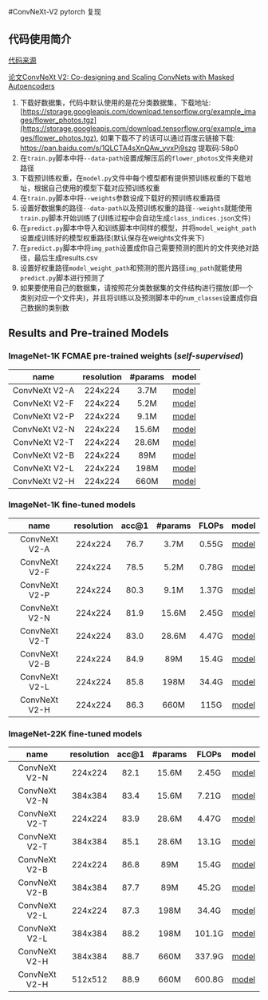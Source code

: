 #ConvNeXt-V2 pytorch 复现

## 代码使用简介
[代码来源](https://github.com/facebookresearch/ConvNeXt-V2)

[论文ConvNeXt V2: Co-designing and Scaling ConvNets with Masked Autoencoders](https://arxiv.org/abs/2301.00808)


1. 下载好数据集，代码中默认使用的是花分类数据集，下载地址: [https://storage.googleapis.com/download.tensorflow.org/example_images/flower_photos.tgz](https://storage.googleapis.com/download.tensorflow.org/example_images/flower_photos.tgz),
如果下载不了的话可以通过百度云链接下载: https://pan.baidu.com/s/1QLCTA4sXnQAw_yvxPj9szg 提取码:58p0
2. 在`train.py`脚本中将`--data-path`设置成解压后的`flower_photos`文件夹绝对路径
3. 下载预训练权重，在`model.py`文件中每个模型都有提供预训练权重的下载地址，根据自己使用的模型下载对应预训练权重
4. 在`train.py`脚本中将`--weights`参数设成下载好的预训练权重路径
5. 设置好数据集的路径`--data-path`以及预训练权重的路径`--weights`就能使用`train.py`脚本开始训练了(训练过程中会自动生成`class_indices.json`文件)
6. 在`predict.py`脚本中导入和训练脚本中同样的模型，并将`model_weight_path`设置成训练好的模型权重路径(默认保存在weights文件夹下)
7. 在`predict.py`脚本中将`img_path`设置成你自己需要预测的图片的文件夹绝对路径，最后生成results.csv
8. 设置好权重路径`model_weight_path`和预测的图片路径`img_path`就能使用`predict.py`脚本进行预测了
9. 如果要使用自己的数据集，请按照花分类数据集的文件结构进行摆放(即一个类别对应一个文件夹)，并且将训练以及预测脚本中的`num_classes`设置成你自己数据的类别数

## Results and Pre-trained Models
### ImageNet-1K FCMAE pre-trained weights (*self-supervised*)
| name | resolution | #params | model |
|:---:|:---:|:---:|:---:|
| ConvNeXt V2-A | 224x224 | 3.7M | [model](https://dl.fbaipublicfiles.com/convnext/convnextv2/pt_only/convnextv2_atto_1k_224_fcmae.pt) |
| ConvNeXt V2-F | 224x224 | 5.2M | [model](https://dl.fbaipublicfiles.com/convnext/convnextv2/pt_only/convnextv2_femto_1k_224_fcmae.pt) |
| ConvNeXt V2-P | 224x224 | 9.1M | [model](https://dl.fbaipublicfiles.com/convnext/convnextv2/pt_only/convnextv2_pico_1k_224_fcmae.pt) |
| ConvNeXt V2-N | 224x224 | 15.6M| [model](https://dl.fbaipublicfiles.com/convnext/convnextv2/pt_only/convnextv2_nano_1k_224_fcmae.pt) |
| ConvNeXt V2-T | 224x224 | 28.6M| [model](https://dl.fbaipublicfiles.com/convnext/convnextv2/pt_only/convnextv2_tiny_1k_224_fcmae.pt) |
| ConvNeXt V2-B | 224x224 | 89M  | [model](https://dl.fbaipublicfiles.com/convnext/convnextv2/pt_only/convnextv2_base_1k_224_fcmae.pt) |
| ConvNeXt V2-L | 224x224 | 198M | [model](https://dl.fbaipublicfiles.com/convnext/convnextv2/pt_only/convnextv2_large_1k_224_fcmae.pt) |
| ConvNeXt V2-H | 224x224 | 660M | [model](https://dl.fbaipublicfiles.com/convnext/convnextv2/pt_only/convnextv2_huge_1k_224_fcmae.pt) |

### ImageNet-1K fine-tuned models

| name | resolution |acc@1 | #params | FLOPs | model |
|:---:|:---:|:---:|:---:| :---:|:---:|
| ConvNeXt V2-A | 224x224 | 76.7 | 3.7M  | 0.55G | [model](https://dl.fbaipublicfiles.com/convnext/convnextv2/im1k/convnextv2_atto_1k_224_ema.pt) |
| ConvNeXt V2-F | 224x224 | 78.5 | 5.2M  | 0.78G | [model](https://dl.fbaipublicfiles.com/convnext/convnextv2/im1k/convnextv2_femto_1k_224_ema.pt) |
| ConvNeXt V2-P | 224x224 | 80.3 | 9.1M  | 1.37G | [model](https://dl.fbaipublicfiles.com/convnext/convnextv2/im1k/convnextv2_pico_1k_224_ema.pt) |
| ConvNeXt V2-N | 224x224 | 81.9 | 15.6M | 2.45G | [model](https://dl.fbaipublicfiles.com/convnext/convnextv2/im1k/convnextv2_nano_1k_224_ema.pt) |
| ConvNeXt V2-T | 224x224 | 83.0 | 28.6M | 4.47G | [model](https://dl.fbaipublicfiles.com/convnext/convnextv2/im1k/convnextv2_tiny_1k_224_ema.pt) |
| ConvNeXt V2-B | 224x224 | 84.9 | 89M   | 15.4G | [model](https://dl.fbaipublicfiles.com/convnext/convnextv2/im1k/convnextv2_base_1k_224_ema.pt) |
| ConvNeXt V2-L | 224x224 | 85.8 | 198M  | 34.4G | [model](https://dl.fbaipublicfiles.com/convnext/convnextv2/im1k/convnextv2_large_1k_224_ema.pt) |
| ConvNeXt V2-H | 224x224 | 86.3 | 660M  | 115G  | [model](https://dl.fbaipublicfiles.com/convnext/convnextv2/im1k/convnextv2_huge_1k_224_ema.pt) |

### ImageNet-22K fine-tuned models

| name | resolution |acc@1 | #params | FLOPs | model |
|:---:|:---:|:---:|:---:| :---:| :---:|
| ConvNeXt V2-N | 224x224 | 82.1 | 15.6M | 2.45G   | [model](https://dl.fbaipublicfiles.com/convnext/convnextv2/im22k/convnextv2_nano_22k_224_ema.pt)|
| ConvNeXt V2-N | 384x384 | 83.4 | 15.6M | 7.21G   | [model](https://dl.fbaipublicfiles.com/convnext/convnextv2/im22k/convnextv2_nano_22k_384_ema.pt)|
| ConvNeXt V2-T | 224x224 | 83.9 | 28.6M | 4.47G   | [model](https://dl.fbaipublicfiles.com/convnext/convnextv2/im22k/convnextv2_tiny_22k_224_ema.pt)|
| ConvNeXt V2-T | 384x384 | 85.1 | 28.6M | 13.1G  | [model](https://dl.fbaipublicfiles.com/convnext/convnextv2/im22k/convnextv2_tiny_22k_384_ema.pt)|
| ConvNeXt V2-B | 224x224 | 86.8 | 89M   | 15.4G   | [model](https://dl.fbaipublicfiles.com/convnext/convnextv2/im22k/convnextv2_base_22k_224_ema.pt)|
| ConvNeXt V2-B | 384x384 | 87.7 | 89M   | 45.2G  | [model](https://dl.fbaipublicfiles.com/convnext/convnextv2/im22k/convnextv2_base_22k_384_ema.pt)|
| ConvNeXt V2-L | 224x224 | 87.3 | 198M  | 34.4G   | [model](https://dl.fbaipublicfiles.com/convnext/convnextv2/im22k/convnextv2_large_22k_224_ema.pt)|
| ConvNeXt V2-L | 384x384 | 88.2 | 198M  | 101.1G  | [model](https://dl.fbaipublicfiles.com/convnext/convnextv2/im22k/convnextv2_large_22k_384_ema.pt)|
| ConvNeXt V2-H | 384x384 | 88.7 | 660M  | 337.9G  | [model](https://dl.fbaipublicfiles.com/convnext/convnextv2/im22k/convnextv2_huge_22k_384_ema.pt)|
| ConvNeXt V2-H | 512x512 | 88.9 | 660M  | 600.8G  | [model](https://dl.fbaipublicfiles.com/convnext/convnextv2/im22k/convnextv2_huge_22k_512_ema.pt)|
